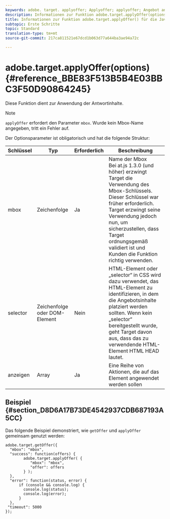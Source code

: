 ```yaml
---
keywords: adobe. target. applyoffer; Applyoffer; applyoffer; Angebot anwenden; at.js; Funktionen; funktion
description: Informationen zur Funktion adobe.target.applyOffer(options) für die JavaScript-Bibliothek von Adobe Target at.js.
title: Informationen zur Funktion adobe.target.applyOffer() für die JavaScript-Bibliothek von Adobe Target at.js.
subtopic: Erste Schritte
topic: Standard
translation-type: tm+mt
source-git-commit: 217ca811521e67dcd1b063d77a644ba3ae94a72c

---
```



# adobe.target.applyOffer(options) {#reference_BBE83F513B5B4E03BBC3F50D90864245}

Diese Funktion dient zur Anwendung der Antwortinhalte.

>[!NOTE]
>
>`applyOffer` erfordert den Parameter `mbox`. Wurde kein Mbox-Name angegeben, tritt ein Fehler auf.

Der Optionsparameter ist obligatorisch und hat die folgende Struktur:

| Schlüssel | Typ | Erforderlich | Beschreibung |
|--- |--- |--- |--- |
| mbox | Zeichenfolge | Ja | Name der Mbox<br>Bei at.js 1.3.0 (und höher) erzwingt Target die Verwendung des Mbox-Schlüssels. Dieser Schlüssel war früher erforderlich. Target erzwingt seine Verwendung jedoch nun, um sicherzustellen, dass Target ordnungsgemäß validiert ist und Kunden die Funktion richtig verwenden. |
| selector | Zeichenfolge oder DOM-Element | Nein | HTML-Element oder „selector“ in CSS wird dazu verwendet, das HTML-Element zu identifizieren, in dem die Angebotsinhalte platziert werden sollten. Wenn kein „selector“ bereitgestellt wurde, geht Target davon aus, dass das zu verwendende HTML-Element HTML HEAD lautet. |
| anzeigen | Array | Ja | Eine Reihe von Aktionen, die auf das Element angewendet werden sollen |

## Beispiel {#section_D8D6A17B73DE4542937CDB687193A5CC}

Das folgende Beispiel demonstriert, wie `getOffer` und `applyOffer` gemeinsam genutzt werden:

```
adobe.target.getOffer({   
  "mbox": "mbox",   
  "success": function(offers) {           
        adobe.target.applyOffer( {  
           "mbox": "mbox", 
           "offer": offers  
        } ); 
  },   
  "error": function(status, error) {           
      if (console && console.log) { 
        console.log(status); 
        console.log(error); 
      } 
  }, 
 "timeout": 5000 
}); 
```
